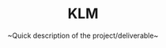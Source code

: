 ---
layout: project
order: 1
title: KLM
subtitle: ~Quick description of the project/deliverable~
industry: Aviation
summary: ~More in depth description of the project and the company~
background_color: white
---